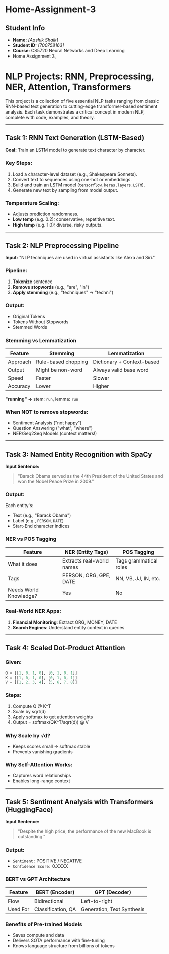 # Home-Assignment-3

## Student Info

* **Name:** *\[Aashik Shaik]*
* **Student ID:** *\[700758163]*
* **Course:** CS5720 Neural Networks and Deep Learning
* Home Assignment 3,


# NLP Projects: RNN, Preprocessing, NER, Attention, Transformers

This project is a collection of five essential NLP tasks ranging from classic RNN-based text generation to cutting-edge transformer-based sentiment analysis. Each task demonstrates a critical concept in modern NLP, complete with code, examples, and theory.

---

## Task 1: RNN Text Generation (LSTM-Based)

**Goal:** Train an LSTM model to generate text character by character.

### Key Steps:

1. Load a character-level dataset (e.g., Shakespeare Sonnets).
2. Convert text to sequences using one-hot or embeddings.
3. Build and train an LSTM model (`tensorflow.keras.layers.LSTM`).
4. Generate new text by sampling from model output.

### Temperature Scaling:

* Adjusts prediction randomness.
* **Low temp** (e.g. 0.2): conservative, repetitive text.
* **High temp** (e.g. 1.0): diverse, risky outputs.

---

## Task 2: NLP Preprocessing Pipeline

**Input:** "NLP techniques are used in virtual assistants like Alexa and Siri."

### Pipeline:

1. **Tokenize** sentence
2. **Remove stopwords** (e.g., "are", "in")
3. **Apply stemming** (e.g., "techniques" -> "techni")

### Output:

* Original Tokens
* Tokens Without Stopwords
* Stemmed Words

### Stemming vs Lemmatization

| Feature  | Stemming            | Lemmatization              |
| -------- | ------------------- | -------------------------- |
| Approach | Rule-based chopping | Dictionary + Context-based |
| Output   | Might be non-word   | Always valid base word     |
| Speed    | Faster              | Slower                     |
| Accuracy | Lower               | Higher                     |

**"running" →** stem: `run`, lemma: `run`

### When NOT to remove stopwords:

* Sentiment Analysis ("not happy")
* Question Answering ("what", "where")
* NER/Seq2Seq Models (context matters!)

---

## Task 3: Named Entity Recognition with SpaCy

**Input Sentence:**

> "Barack Obama served as the 44th President of the United States and won the Nobel Peace Prize in 2009."

### Output:

Each entity's:

* Text (e.g., "Barack Obama")
* Label (e.g., `PERSON`, `DATE`)
* Start-End character indices

### NER vs POS Tagging

| Feature                | NER (Entity Tags)         | POS Tagging            |
| ---------------------- | ------------------------- | ---------------------- |
| What it does           | Extracts real-world names | Tags grammatical roles |
| Tags                   | PERSON, ORG, GPE, DATE    | NN, VB, JJ, IN, etc.   |
| Needs World Knowledge? | Yes                       | No                     |

### Real-World NER Apps:

1. **Financial Monitoring**: Extract ORG, MONEY, DATE
2. **Search Engines**: Understand entity context in queries

---

## Task 4: Scaled Dot-Product Attention

### Given:

```python
Q = [[1, 0, 1, 0], [0, 1, 0, 1]]
K = [[1, 0, 1, 0], [0, 1, 0, 1]]
V = [[1, 2, 3, 4], [5, 6, 7, 8]]
```

### Steps:

1. Compute Q @ K^T
2. Scale by sqrt(d)
3. Apply softmax to get attention weights
4. Output = softmax(QK^T/sqrt(d)) @ V

### Why Scale by √d?

* Keeps scores small → softmax stable
* Prevents vanishing gradients

### Why Self-Attention Works:

* Captures word relationships
* Enables long-range context

---

## Task 5: Sentiment Analysis with Transformers (HuggingFace)

**Input Sentence:**

> "Despite the high price, the performance of the new MacBook is outstanding."

### Output:

* `Sentiment:` POSITIVE / NEGATIVE
* `Confidence Score:` 0.XXXX

### BERT vs GPT Architecture

| Feature  | BERT (Encoder)     | GPT (Decoder)              |
| -------- | ------------------ | -------------------------- |
| Flow     | Bidirectional      | Left-to-right              |
| Used For | Classification, QA | Generation, Text Synthesis |

### Benefits of Pre-trained Models

* Saves compute and data
* Delivers SOTA performance with fine-tuning
* Knows language structure from billions of tokens
